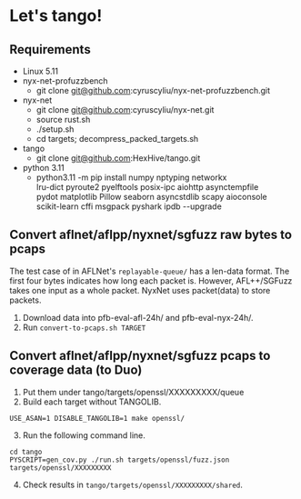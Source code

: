 # Let's tango!

## Requirements

+ Linux 5.11
+ nyx-net-profuzzbench
    - git clone git@github.com:cyruscyliu/nyx-net-profuzzbench.git
+ nyx-net
    - git clone git@github.com:cyruscyliu/nyx-net.git
    - source rust.sh
    - ./setup.sh
    - cd targets; decompress_packed_targets.sh
+ tango
    - git clone git@github.com:HexHive/tango.git
+ python 3.11
    - python3.11 -m pip install numpy nptyping networkx \
      lru-dict pyroute2 pyelftools posix-ipc aiohttp asynctempfile \
      pydot matplotlib Pillow seaborn asyncstdlib scapy aioconsole \
      scikit-learn cffi msgpack pyshark ipdb --upgrade

## Convert aflnet/aflpp/nyxnet/sgfuzz raw bytes to pcaps

The test case of in AFLNet's `replayable-queue/` has a len-data format. The
first four bytes indicates how long each packet is. However, AFL++/SGFuzz takes
one input as a whole packet. NyxNet uses packet(data) to store packets.

1. Download data into pfb-eval-afl-24h/ and pfb-eval-nyx-24h/.
2. Run `convert-to-pcaps.sh TARGET`

## Convert aflnet/aflpp/nyxnet/sgfuzz pcaps to coverage data (to Duo)

1. Put them under tango/targets/openssl/XXXXXXXXX/queue
2. Build each target without TANGOLIB.

```
USE_ASAN=1 DISABLE_TANGOLIB=1 make openssl/
```
3. Run the following command line.

```
cd tango
PYSCRIPT=gen_cov.py ./run.sh targets/openssl/fuzz.json targets/openssl/XXXXXXXXX
```

4. Check results in `tango/targets/openssl/XXXXXXXXX/shared`.
